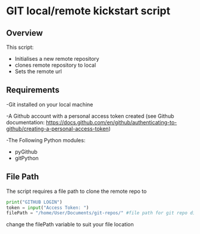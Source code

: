 # GIT local/remote kickstart script

## Overview
This script:
  - Initialises a new remote repository
  - clones remote repository to local
  - Sets the remote url

## Requirements
-Git installed on your local machine

-A Github account with a personal access token created (see Github documentation: https://docs.github.com/en/github/authenticating-to-github/creating-a-personal-access-token)

-The Following Python modules:
  - pyGithub
  - gitPython

## File Path

The script requires a file path to clone the remote repo to

```python
print("GITHUB LOGIN")
token = input("Access Token: ")
filePath = "/home/User/Documents/git-repos/" #file path for git repo directories
```

change the filePath variable to suit your file location
